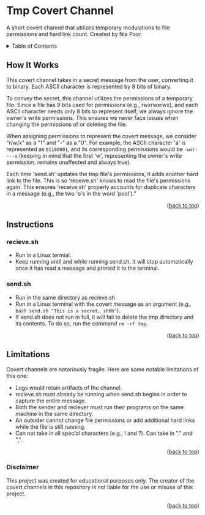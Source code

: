 # Tmp Covert Channel
A short covert channel that utilizes temporary modulations to file permissions and hard link count. Created by Nia Poor.

<!-- TABLE OF CONTENTS -->
<details>
  <summary>Table of Contents</summary>
  <ol>
    <li><a href="#How-It-Works">How It Works</a></li>
    <li><a href="#Instructions">Instructions</a></li>
    <li><a href="#Limitations">Limitations</a></li>
  </ol>
</details>

## How It Works

This covert channel takes in a secret message from the user, converting it to binary. Each ASCII character is represented by 8 bits of binary.

To convey the secret, this channel utilizes the permissions of a temporary file. Since a file has 9 bits used for permissions (e.g., rwxrwxrwx), and each ASCII character needs only 8 bits to represent itself, we always ignore the owner's write permissions. This ensures we never face issues when changing the permissions of or deleting the file.

When assigning permissions to represent the covert message, we consider "r/w/x" as a "1" and "-" as a "0". For example, the ASCII character 'a' is represented as `01100001`, and its corresponding permissions would be `-wxr----x` (keeping in mind that the first 'w', representing the owner's write permission, remains unaffected and always true).

Each time 'send.sh' updates the tmp file's permissions, it adds another hard link to the file. This is so 'receive.sh' knows to read the file's permissions again. This ensures 'receive.sh' properly accounts for duplicate characters in a message (e.g., the two 'o's in the word 'pool')."

<p align="right">(<a href="#top">back to top</a>)</p>






## Instructions

### recieve.sh
* Run in a Linux termial.
* Keep running until and while running send.sh. It will stop automatically once it has read a message and printed it to the terminal.

### send.sh
* Run in the same directory as recieve.sh
* Run in a Linux terminal with the covert message as an argument (e.g., `bash send.sh "This is a secret, shhh"`).
* If send.sh does not run in full, it will fail to delete the tmp directory and its contents. To do so, run the command `rm -rf tmp`.

<p align="right">(<a href="#top">back to top</a>)</p>






## Limitations

Covert channels are notoriously fragile. Here are some notable limitations of this one:

* Logs would retain artifacts of the channel.
* recieve.sh must already be running when send.sh begins in order to capture the entire message.
* Both the sender and reciever must run their programs on the same machine in the same directory.
* An outsider cannot change file permissions or add additional hard links while the file is still running.
* Can not take in all special characters (e.g., ! and ?). Can take in "." and ",".

<p align="right">(<a href="#top">back to top</a>)</p>



### Disclaimer
This project was created for educational purposes only. The creator of the covert channels in this repository is not liable for the use or misuse of this project.

<p align="right">(<a href="#top">back to top</a>)</p>
